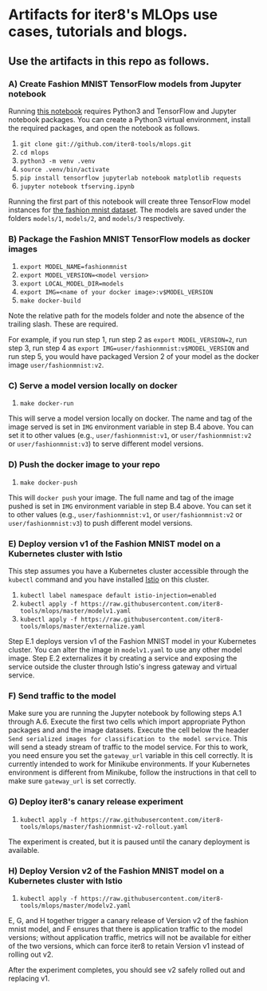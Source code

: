 # Artifacts for iter8's MLOps use cases, tutorials and blogs.

## Use the artifacts in this repo as follows.

### A) Create Fashion MNIST TensorFlow models from Jupyter notebook

Running [this notebook](https://github.com/iter8-tools/mlops/blob/master/tfserving.ipynb) requires Python3 and TensorFlow and Jupyter notebook packages. You can create a Python3 virtual environment, install the required packages, and open the notebook as follows.

1. `git clone git://github.com/iter8-tools/mlops.git`
2. `cd mlops`
3. `python3 -m venv .venv`
4. `source .venv/bin/activate`
5. `pip install tensorflow jupyterlab notebook matplotlib requests`
6. `jupyter notebook tfserving.ipynb`

Running the first part of this notebook will create three TensorFlow model instances for [the fashion mnist dataset](https://www.kaggle.com/zalando-research/fashionmnist). The models are saved under the folders `models/1`, `models/2`, and `models/3` respectively.

### B) Package the Fashion MNIST TensorFlow models as docker images
1. `export MODEL_NAME=fashionmnist`
2. `export MODEL_VERSION=<model version>`
3. `export LOCAL_MODEL_DIR=models`
4. `export IMG=<name of your docker image>:v$MODEL_VERSION`
5. `make docker-build`

Note the relative path for the models folder and note the absence of the trailing slash. These are required. 

For example, if you run step 1, run step 2 as `export MODEL_VERSION=2`, run step 3, run step 4 as `export IMG=user/fashionmnist:v$MODEL_VERSION` and run step 5, you would have packaged Version 2 of your model as the docker image `user/fashionmnist:v2`.

### C) Serve a model version locally on docker
1. `make docker-run`

This will serve a model version locally on docker. The name and tag of the image served is set in `IMG` environment variable in step B.4 above. You can set it to other values (e.g., `user/fashionmnist:v1`, or `user/fashionmnist:v2` or `user/fashionmnist:v3`) to serve different model versions.

### D) Push the docker image to your repo
1. `make docker-push`

This will `docker push` your image. The full name and tag of the image pushed is set in `IMG` environment variable in step B.4 above. You can set it to other values (e.g., `user/fashionmnist:v1`, or `user/fashionmnist:v2` or `user/fashionmnist:v3`) to push different model versions.

### E) Deploy version v1 of the Fashion MNIST model on a Kubernetes cluster with Istio
This step assumes you have a Kubernetes cluster accessible through the `kubectl` command and you have installed [Istio](https://istio.io) on this cluster.

1. `kubectl label namespace default istio-injection=enabled`
2. `kubectl apply -f https://raw.githubusercontent.com/iter8-tools/mlops/master/modelv1.yaml`
3. `kubectl apply -f https://raw.githubusercontent.com/iter8-tools/mlops/master/externalize.yaml`

Step E.1 deploys version v1 of the Fashion MNIST model in your Kubernetes cluster. You can alter the image in `modelv1.yaml` to use any other model image. Step E.2 externalizes it by creating a service and exposing the service outside the cluster through Istio's ingress gateway and virtual service.

### F) Send traffic to the model

Make sure you are running the Jupyter notebook by following steps A.1 through A.6. Execute the first two cells which import appropriate Python packages and and the image datasets. Execute the cell below the header `Send serialized images for classification to the model service`. This will send a steady stream of traffic to the model service. For this to work, you need ensure you set the `gateway_url` variable in this cell correctly. It is currently intended to work for Minikube environments. If your Kubernetes environment is different from Minikube, follow the instructions in that cell to make sure `gateway_url` is set correctly.

### G) Deploy iter8's canary release experiment

1. `kubectl apply -f https://raw.githubusercontent.com/iter8-tools/mlops/master/fashionmnist-v2-rollout.yaml`

The experiment is created, but it is paused until the canary deployment is available.

### H) Deploy Version v2 of the Fashion MNIST model on a Kubernetes cluster with Istio

1. `kubectl apply -f https://raw.githubusercontent.com/iter8-tools/mlops/master/modelv2.yaml`

E, G, and H together trigger a canary release of Version v2 of the fashion mnist model, and F ensures that there is application traffic to the model versions; without application traffic, metrics will not be available for either of the two versions, which can force iter8 to retain Version v1 instead of rolling out v2.

After the experiment completes, you should see v2 safely rolled out and replacing v1.